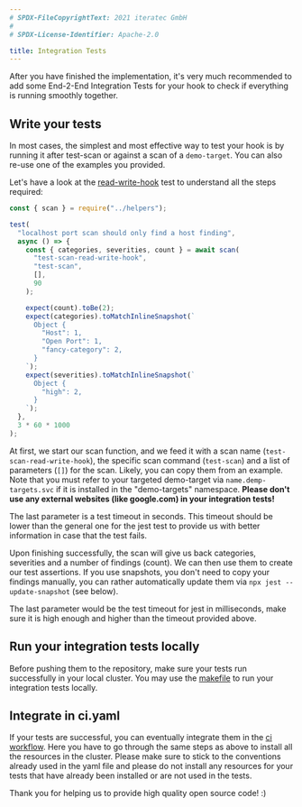 ```yaml
---
# SPDX-FileCopyrightText: 2021 iteratec GmbH
#
# SPDX-License-Identifier: Apache-2.0

title: Integration Tests
---
```

 
After you have finished the implementation, it's very much recommended to add some End-2-End Integration Tests
for your hook to check if everything is running smoothly together.

## Write your tests

In most cases, the simplest and most effective way
to test your hook is by running it after test-scan or against a scan of a `demo-target`. You can also re-use one of the examples you provided.

Let's have a look at the [read-write-hook](https://github.com/secureCodeBox/secureCodeBox/blob/main/tests/integration/generic/read-write-hook.test.js) test to understand all the steps required:

```javascript
const { scan } = require("../helpers");

test(
  "localhost port scan should only find a host finding",
  async () => {
    const { categories, severities, count } = await scan(
      "test-scan-read-write-hook",
      "test-scan",
      [],
      90
    );

    expect(count).toBe(2);
    expect(categories).toMatchInlineSnapshot(`
      Object {
        "Host": 1,
        "Open Port": 1,
        "fancy-category": 2,
      }
    `);
    expect(severities).toMatchInlineSnapshot(`
      Object {
        "high": 2,
      }
    `);
  },
  3 * 60 * 1000
);
```

At first, we start our scan function, and we feed it with a scan name (`test-scan-read-write-hook`), the specific scan command (`test-scan`) and a list of parameters (`[]`) for the scan. Likely, you can copy them from an example. Note that you must refer to your targeted demo-target via
`name.demp-targets.svc` if it is installed in the "demo-targets" namespace.
**Please don't use any external websites (like google.com) in your integration tests!**

The last parameter is a test timeout in seconds. This timeout should be lower than the general one for the jest test
to provide us with better information in case that the test fails.

Upon finishing successfully, the scan will give us back categories, severities and a number of findings (count).
We can then use them to create our test assertions. If you use snapshots, you don't need to copy your findings manually,
you can rather automatically update them via `npx jest --update-snapshot` (see below).

The last parameter would be the test timeout for jest in milliseconds, make sure it is high enough and
higher than the timeout provided above.

## Run your integration tests locally

Before pushing them to the repository, make sure your tests run successfully in your local cluster. You may use the [makefile](docs/contributing/integrating-a-hook/makefile) to run your integration tests locally.

## Integrate in ci.yaml

If your tests are successful, you can eventually integrate them in the [ci workflow](https://github.com/secureCodeBox/secureCodeBox/blob/main/.github/workflows/ci.yaml#L414).
Here you have to go through the same steps as above to install all the resources in the cluster. Please make sure to stick to the conventions
already used in the yaml file and please do not install any resources for your tests that have already been installed
or are not used in the tests.

Thank you for helping us to provide high quality open source code! :)
